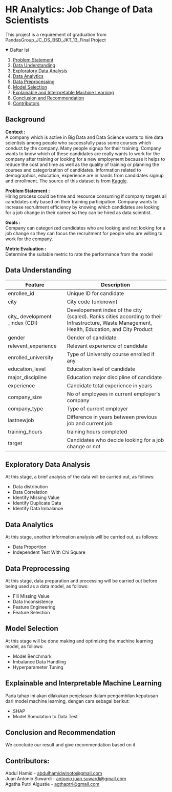 # HR Analytics: Job Change of Data Scientists
This project is a requirement of graduation from PandasGroup_JC_DS_BSD_JKT_13_Final Project

<!-- TABLE OF CONTENTS -->
<details open="open">
  <summary>Daftar Isi</summary>
  <ol>
    <li>
      <a href="#problem-statement">Problem Statement</a>
    </li>
    <li>
      <a href="#data-understanding">Data Understanding</a>
    </li>
    <li>
      <a href="#exploratory-data-analysis">Exploratory Data Analysis</a>
    </li>
    <li><a href="#data-analytics">Data Analytics</a></li>
    <li><a href="#data-preprocessing">Data Preprocessing</a></li>
    <li><a href="#model-selection">Model Selection</a></li>
    <li><a href="#explainable-and-interpretable-machine-learning">Explainable and Interpretable Machine Learning</a></li>
    <li><a href="#conclusion-and-recommendation">Conclusion and Recommendation</a></li>
    <li><a href="#contributors">Contributors</a></li>
  </ol>
</details>

## Background
**Context :**  
A company which is active in Big Data and Data Science wants to hire data scientists among people who successfully pass some courses which conduct by the company. Many people signup for their training. Company wants to know which of these candidates are really wants to work for the company after training or looking for a new employment because it helps to reduce the cost and time as well as the quality of training or planning the courses and categorization of candidates. Information related to demographics, education, experience are in hands from candidates signup and enrollment. The source of this dataset is from <a href="https://www.kaggle.com/adityadesai13/used-car-dataset-ford-and-mercedes?select=audi.csv">Kaggle</a>.  

**Problem Statement :**  
Hiring process could be time and resource consuming if company targets all candidates only based on their training participation. Company wants to increase recruitment efficiency by knowing which candidates are looking for a job change in their career so they can be hired as data scientist.

**Goals :**  
Company can categorized candidates who are looking and not looking for a job change so they can focus the recruitment for people who are willing to work for the company.

**Metric Evaluation :**    
Determine the suitable metric to rate the performance from the model

## Data Understanding

| Feature      	| Description                                                                                                                                                                                                               	|
|--------------	|---------------------------------------------------------------------------------------------------------------------------------------------------------------------------------------------------------------------------	|
| enrollee_id         	| Unique ID for candidate                                                                                                                                                                                                             	|
| city         	| City code (unknown)                                                                                                                                                                                            	|
| city_ development _index (CDI)        	| Developement index of the city (scaled). Ranks cities according to their Infrastructure, Waste Management, Health, Education, and City Product                                                                                                                                                                                                         	|
| gender 	| Gender of candidate                                                                                                                                                                                                 	|
| relevent_experience      	| Relevant experience of candidate                                                                                                                                                                                 	|
| enrolled_university     	| Type of University course enrolled if any                                                                                                                                                                               	|
| education_level          	| Education level of candidate                                                                                                                                                                                                         	|
| major_discipline          	| Education major discipline of candidate                     	|
| experience   	| Candidate total experience in years 	|
| company_size        	| No of employees in current employer's company                                                                                                                                                                                                               	|
| company_type          	| Type of current employer                                                                                                                                                      	|
| lastnewjob   	| Difference in years between previous job and current job 	|
| training_hours        	| training hours completed                                                                                                                                                                                                               	|
| target         	| Candidates who decide looking for a job change or not                                                                                                                                                      	|

## Exploratory Data Analysis
At this stage, a brief analysis of the data will be carried out, as follows:
* Data distribution
* Data Correlation
* Identify Missing Value
* Identify Duplicate Data
* Identify Data Imbalance

## Data Analytics
At this stage, another information analysis will be carried out, as follows:
* Data Proportion
* Independent Test With Chi Square

## Data Preprocessing
At this stage, data preparation and processing will be carried out before being used as a data model, as follows:
* Fill Missing Value
* Data Inconsistency
* Feature Engineering
* Feature Selection

## Model Selection
At this stage will be done making and optimizing the machine learning model, as follows:
* Model Benchmark
* Imbalance Data Handling
* Hyperparameter Tuning

## Explainable and Interpretable Machine Learning
Pada tahap ini akan dilakukan penjelasan dalam pengambilan keputusan dari model machine learning, dengan cara sebagai berikut:
* SHAP 
* Model Somulation to Data Test

## Conclusion and Recommendation
We conclude our result and give recommendation based on it

## Contributors:
Abdul Hamid - abdulhamidwinoto@gmail.com  
Juan Antonio Suwardi - antonio.juan.suwardi@gmail.com  
Agatha Putri Algustie - agthaptri@gmail.com
